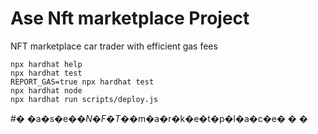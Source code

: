 # Ase Nft marketplace Project

NFT marketplace car trader with efficient gas fees



```shell
npx hardhat help
npx hardhat test
REPORT_GAS=true npx hardhat test
npx hardhat node
npx hardhat run scripts/deploy.js
```
#� �a�s�e�_�N�F�T�_�m�a�r�k�e�t�p�l�a�c�e�
�
�
